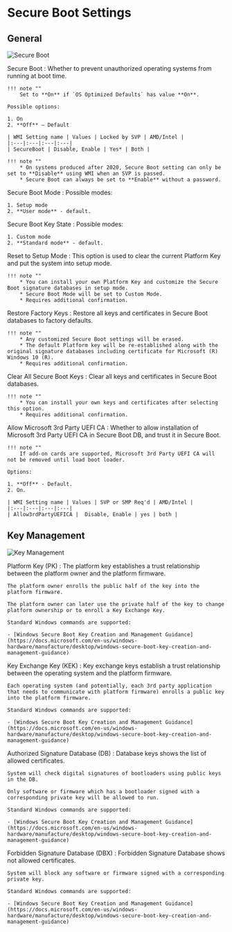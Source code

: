 # Secure Boot Settings

## General

![Secure Boot](https://cdrt.github.io/mk_docs/ref/bios/settings/thinkpad/img/tp_secureboot.png)

Secure Boot
:  Whether to prevent unauthorized operating systems from running at boot time.

    !!! note ""
        Set to **On** if `OS Optimized Defaults` has value **On**.

    Possible options:

    1. On
    2. **Off** – Default

    | WMI Setting name | Values | Locked by SVP | AMD/Intel |
    |:---|:---|:---|:---|
    | SecureBoot | Disable, Enable | Yes* | Both |

    !!! note ""
        * On systems produced after 2020, Secure Boot setting can only be set to **Disable** using WMI when an SVP is passed.
        * Secure Boot can always be set to **Enable** without a password.

Secure Boot Mode
:  Possible modes:

    1. Setup mode
    2. **User mode** - default.

Secure Boot Key State
:  Possible modes:

    1. Custom mode
    2. **Standard mode** - default.

Reset to Setup Mode
:  This option is used to clear the current Platform Key and put the system into setup mode.

    !!! note ""
        * You can install your own Platform Key and customize the Secure Boot signature databases in setup mode.
        * Secure Boot Mode will be set to Custom Mode.
        * Requires additional confirmation.

Restore Factory Keys
:  Restore all keys and certificates in Secure Boot databases to factory defaults.

    !!! note ""
        * Any customized Secure Boot settings will be erased.
        * The default Platform key will be re-established along with the original signature databases including certificate for Microsoft (R) Windows 10 (R).
        * Requires additional confirmation.

Clear All Secure Boot Keys
:  Clear all keys and certificates in Secure Boot databases.

    !!! note ""
        * You can install your own keys and certificates after selecting this option.
        * Requires additional confirmation.

Allow Microsoft 3rd Party UEFI CA
:  Whether to allow installation of Microsoft 3rd Party UEFI CA in Secure Boot DB, and trust it in Secure Boot.

    !!! note ""
        If add-on cards are supported, Microsoft 3rd Party UEFI CA will not be removed until load boot loader.

    Options:

    1. **Off** - Default.
    2. On.

    | WMI Setting name | Values | SVP or SMP Req'd | AMD/Intel |
    |:---|:---|:---|:---|
    | Allow3rdPartyUEFICA |  Disable, Enable | yes | both |

## Key Management

![Key Management](https://cdrt.github.io/mk_docs/ref/bios/settings/thinkpad/img/securebootkeysmanagement.png)

Platform Key (PK)
:  The platform key establishes a trust relationship between the platform owner and the platform firmware.

    The platform owner enrolls the public half of the key into the platform firmware.

    The platform owner can later use the private half of the key to change platform ownership or to enroll a Key Exchange Key.

    Standard Windows commands are supported:

    - [Windows Secure Boot Key Creation and Management Guidance](https://docs.microsoft.com/en-us/windows-hardware/manufacture/desktop/windows-secure-boot-key-creation-and-management-guidance)

Key Exchange Key (KEK)
:  Key exchange keys establish a trust relationship between the operating system and the platform firmware.

    Each operating system (and potentially, each 3rd party application that needs to communicate with platform firmware) enrolls a public key into the platform firmware.

    Standard Windows commands are supported:

    - [Windows Secure Boot Key Creation and Management Guidance](https://docs.microsoft.com/en-us/windows-hardware/manufacture/desktop/windows-secure-boot-key-creation-and-management-guidance)

Authorized Signature Database (DB)
:  Database keys shows the list of allowed certificates.

    System will check digital signatures of bootloaders using public keys in the DB.

    Only software or firmware which has a bootloader signed with a corresponding private key will be allowed to run.

    Standard Windows commands are supported:

    - [Windows Secure Boot Key Creation and Management Guidance](https://docs.microsoft.com/en-us/windows-hardware/manufacture/desktop/windows-secure-boot-key-creation-and-management-guidance)

Forbidden Signature Database (DBX)
:  Forbidden Signature Database shows not allowed certificates.

    System will block any software or firmware signed with a corresponding private key.

    Standard Windows commands are supported:

    - [Windows Secure Boot Key Creation and Management Guidance](https://docs.microsoft.com/en-us/windows-hardware/manufacture/desktop/windows-secure-boot-key-creation-and-management-guidance)
